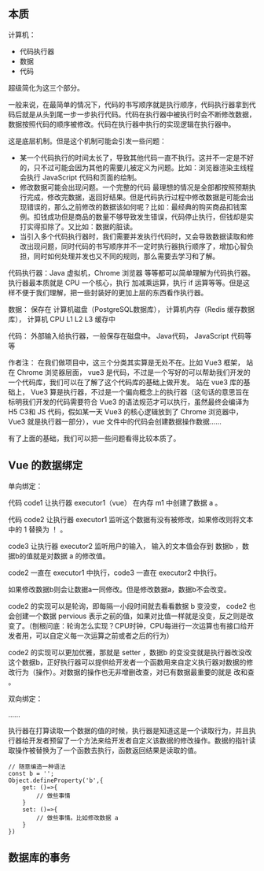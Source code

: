 ## 本质

计算机：

- 代码执行器
- 数据
- 代码

超级简化为这三个部分。

一般来说，在最简单的情况下，代码的书写顺序就是执行顺序，代码执行器拿到代码后就是从头到尾一步一步执行代码。代码在执行器中被执行时会不断修改数据，数据按照代码的顺序被修改。代码在执行器中执行的实现逻辑在执行器中。



这是底层机制。但是这个机制可能会引发一些问题：

- 某一个代码执行的时间太长了，导致其他代码一直不执行。这并不一定是不好的，只不过可能会因为其他的需要儿被定义为问题。比如：浏览器渲染主线程会执行 JavaScript 代码和页面的绘制。
- 修改数据可能会出现问题。一个完整的代码 最理想的情况是全部都按照预期执行完成，修改完数据，返回好结果。但是代码执行过程中修改数据是可能会出现错误的，那么之前修改的数据该如何呢？比如：最经典的购买商品扣钱案例。扣钱成功但是商品的数量不够导致发生错误，代码停止执行，但钱却是实打实得扣除了。又比如：数据的脏读。
- 当引入多个代码执行器时，我们需要并发执行代码时，又会导致数据读取和修改出现问题，同时代码的书写顺序并不一定时执行器执行顺序了，增加心智负担，同时如何处理并发也又不同的规则，那么需要去学习和了解。



代码执行器：Java 虚拟机，Chrome 浏览器 等等都可以简单理解为代码执行器。执行器最本质就是 CPU 一个核心，执行 加减乘运算，执行 if 运算等等。但是这样不便于我们理解，把一些封装好的更加上层的东西看作执行器。

数据： 保存在 计算机磁盘（PostgreSQL数据库）， 计算机内存（Redis 缓存数据库）， 计算机 CPU L1 L2 L3 缓存中

代码： 外部输入给执行器，一般保存在磁盘中。 Java代码， JavaScript 代码等等



作者注： 在我们做项目中，这三个分类其实算是无处不在。比如 Vue3 框架， 站在 Chrome 浏览器层面， vue3 是代码，不过是一个写好的可以帮助我们开发的一个代码库，我们可以在了解了这个代码库的基础上做开发。 站在 vue3 库的基础上， Vue3 算是执行器，不过是一个偏向概念上的执行器（这句话的意思旨在标明我们开发的代码需要符合 Vue3 的语法规范才可以执行，虽然最终会编译为 H5 C3和 JS 代码，假如某一天 Vue3 的核心逻辑放到了 Chrome 浏览器中， Vue3 就是执行器一部分），vue 文件中的代码会创建数据操作数据......





有了上面的基础，我们可以把一些问题看得比较本质了。



## Vue 的数据绑定

单向绑定：

代码 code1 让执行器 executor1（vue） 在内存 m1 中创建了数据 a 。

代码 code2 让执行器 executor1 监听这个数据有没有被修改，如果修改则将文本中的 1 替换为 ！ 。

code3 让执行器 executor2 监听用户的输入， 输入的文本值会存到 数据b ，数据b的值就是对数据 a 的修改值。

code2 一直在 executor1 中执行，code3 一直在 executor2 中执行。

如果修改数据b则会让数据a一同修改。但是修改数据a，数据b不会改变。

code2 的实现可以是轮询，即每隔一小段时间就去看看数据 b 变没变， code2 也会创建一个数据 pervious 表示之前的值，如果对比值一样就是没变，反之则是改变了。（刨根问底：轮询怎么实现？CPU时钟，CPU每进行一次运算也有接口给开发者用，可以自定义每一次运算之前或者之后的行为）

code2 的实现可以更加优雅，那就是 setter ，数据b 的变没变就是执行器改没改这个数据b，正好执行器可以提供给开发者一个函数用来自定义执行器对数据的修改行为（操作）。对数据的操作也无非增删改查，对已有数据最重要的就是 改和查 。



双向绑定：

......



执行器在打算读取一个数据的值的时候，执行器是知道这是一个读取行为，并且执行器给开发者预留了一个方法来给开发者自定义该数据的修改操作。数据的指针读取操作被替换为了一个函数去执行，函数返回结果是读取的值。

```
// 随意编造一种语法
const b = '';
Object.defineProperty('b',{
	get: ()=>{
		// 做些事情
	}
	set: ()=>{
		// 做些事情。比如修改数据 a
	}
})
```







## 数据库的事务



